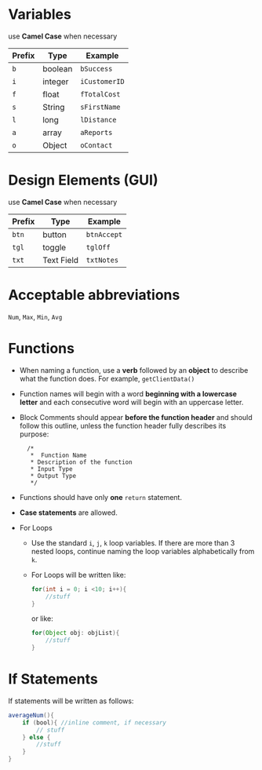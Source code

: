 # Variables 
use **Camel Case** when necessary

| Prefix | Type    | Example     |
|--------|---------|-------------|
| `b`      | boolean | `bSuccess`    |
| `i`      | integer | `iCustomerID` |
| `f`      | float   | `fTotalCost`  |
| `s`      | String  | `sFirstName`  |
| `l`      | long    | `lDistance`   |
| `a`      | array   | `aReports`    |
| `o`      | Object  | `oContact`    |

# Design Elements (GUI) 
use **Camel Case** when necessary

| Prefix | Type       | Example     |
|--------|------------|-----------|
| `btn`    | button     | `btnAccept`   |
| `tgl`    | toggle     | `tglOff`      |
| `txt`    | Text Field | `txtNotes`    |


# Acceptable abbreviations 
`Num`, `Max`, `Min`, `Avg`
# Functions
* When naming a function, use a **verb** followed by an **object** to describe what the function does. For example, `getClientData()`
* Function names will begin with a word **beginning with a lowercase letter** and each consecutive word will begin with an uppercase letter. 
* Block Comments should appear **before the function header** and should follow this outline, unless the function header fully describes its purpose:

       
        /*
         *  Function Name
         * Description of the function
         * Input Type
         * Output Type
         */
    
* Functions should have only **one** `return` statement.
* **Case statements** are allowed. 
* For Loops
    * Use the standard `i`, `j`, `k` loop variables. If there are more than 3 nested loops, continue naming the loop variables  alphabetically from `k`. 
    * For Loops will be written like: 
        ``` java
        for(int i = 0; i <10; i++){
            //stuff
        }
        ```
        or like:
    
        ```	java
        for(Object obj: objList){
            //stuff
        }
        ```
        


# If Statements
If statements will be written as follows: 
``` java
averageNum(){
    if (bool){ //inline comment, if necessary
        // stuff
    } else {
        //stuff
    }
}
```

